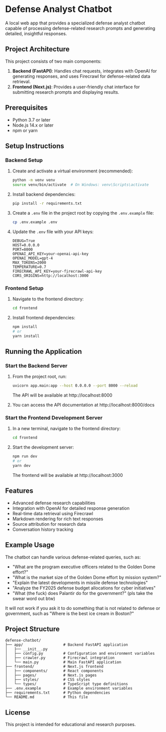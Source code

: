# Defense Analyst Chatbot

A local web app that provides a specialized defense analyst chatbot capable of processing defense-related research prompts and generating detailed, insightful responses.

## Project Architecture

This project consists of two main components:

1. **Backend (FastAPI)**: Handles chat requests, integrates with OpenAI for generating responses, and uses Firecrawl for defense-related data retrieval.
2. **Frontend (Next.js)**: Provides a user-friendly chat interface for submitting research prompts and displaying results.

## Prerequisites

- Python 3.7 or later
- Node.js 14.x or later
- npm or yarn

## Setup Instructions

### Backend Setup

1. Create and activate a virtual environment (recommended):
   ```bash
   python -m venv venv
   source venv/bin/activate  # On Windows: venv\Scripts\activate
   ```

2. Install backend dependencies:
   ```bash
   pip install -r requirements.txt
   ```

3. Create a `.env` file in the project root by copying the `.env.example` file:
   ```bash
   cp .env.example .env
   ```

4. Update the `.env` file with your API keys:
   ```
   DEBUG=True
   HOST=0.0.0.0
   PORT=8000
   OPENAI_API_KEY=your-openai-api-key
   OPENAI_MODEL=gpt-4
   MAX_TOKENS=2000
   TEMPERATURE=0.7
   FIRECRAWL_API_KEY=your-firecrawl-api-key
   CORS_ORIGINS=http://localhost:3000
   ```

### Frontend Setup

1. Navigate to the frontend directory:
   ```bash
   cd frontend
   ```

2. Install frontend dependencies:
   ```bash
   npm install
   # or
   yarn install
   ```

## Running the Application

### Start the Backend Server

1. From the project root, run:
   ```bash
   uvicorn app.main:app --host 0.0.0.0 --port 8000 --reload
   ```
   The API will be available at http://localhost:8000

2. You can access the API documentation at http://localhost:8000/docs

### Start the Frontend Development Server

1. In a new terminal, navigate to the frontend directory:
   ```bash
   cd frontend
   ```

2. Start the development server:
   ```bash
   npm run dev
   # or
   yarn dev
   ```
   The frontend will be available at http://localhost:3000

## Features

- Advanced defense research capabilities
- Integration with OpenAI for detailed response generation
- Real-time data retrieval using Firecrawl
- Markdown rendering for rich text responses
- Source attribution for research data
- Conversation history tracking

## Example Usage

The chatbot can handle various defense-related queries, such as:
- "What are the program executive officers related to the Golden Dome effort?"
- "What is the market size of the Golden Dome effort by mission system?"
- "Explain the latest developments in missile defense technologies"
- "Analyze the FY2025 defense budget allocations for cyber initiatives"
- "What (the fuck) does Palantir do for the government?" (pls take the swear word out btw)

It will not work if you ask it to do something that is not related to defense or government, such as "Where is the best ice cream in Boston?"

## Project Structure

```
defense-chatbot/
├── app/                  # Backend FastAPI application
│   ├── __init__.py
│   ├── config.py         # Configuration and environment variables
│   ├── crawler.py        # Firecrawl integration
│   └── main.py           # Main FastAPI application
├── frontend/             # Next.js frontend
│   ├── components/       # React components
│   ├── pages/            # Next.js pages
│   ├── styles/           # CSS styles
│   └── types/            # TypeScript type definitions
├── .env.example          # Example environment variables
├── requirements.txt      # Python dependencies
└── README.md             # This file
```

## License

This project is intended for educational and research purposes.

